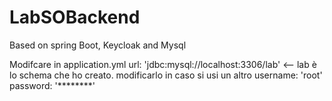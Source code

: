 # LabSOBackend
Based on spring Boot, Keycloak and Mysql

Modifcare in application.yml 
url: 'jdbc:mysql://localhost:3306/lab' <-- lab è lo schema che ho creato. modificarlo in caso si usi un altro 
username: 'root' 
password: '********'
